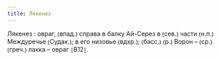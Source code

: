 ```yaml
---
title: Лякенез
---
```


Лякенез
: овраг, ⦅впад.⦆ справа в балку Ай-Серез в ⦅сев.⦆ части ⦅н.п.⦆ Междуречье ⦅Судак.⦆; в его низовье ⦅вдхр.⦆; ⦅басс.⦆ ⦅р.⦆ Ворон – ⦅ср.⦆ ⦅греч.⦆ лакка – овраг ⦃В12⦄.
